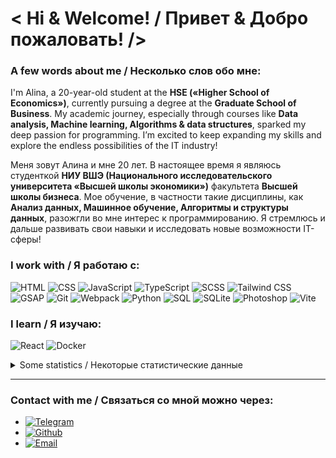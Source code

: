 <h1> < Hi & Welcome! / Привет & Добро пожаловать! /> </h1>

### A few words about me / Несколько слов обо мне:
I'm Alina, a 20-year-old student at the **HSE («Higher School of Economics»)**, currently pursuing a degree at the **Graduate School of Business**. My academic journey, especially through courses like **Data analysis, Machine learning, Algorithms & data structures**, sparked my deep passion for programming. I’m excited to keep expanding my skills and explore the endless possibilities of the IT industry!

Меня зовут Алина и мне 20 лет. В настоящее время я являюсь студенткой **НИУ ВШЭ (Национального исследовательского университета «Высшей школы экономики»)** факультета **Высшей школы бизнеса**. Мое обучение, в частности такие дисциплины, как **Анализ данных, Машинное обучение, Алгоритмы и структуры данных**, разожгли во мне интерес к программированию. Я стремлюсь и дальше развивать свои навыки и исследовать новые возможности IT-сферы!

### I work with / Я работаю с:
![HTML](https://img.shields.io/badge/HTML-E34F26?logo=html5&logoColor=d85431&color=22262b)
![CSS](https://img.shields.io/badge/CSS-1572B6?logo=css3&logoColor=2496ED&color=22262b)
![JavaScript](https://img.shields.io/badge/JavaScript-F7DF1E?logo=javascript&logoColor=ecd633&color=22262b)
![TypeScript](https://img.shields.io/badge/TypeScript-3178C6?logo=typescript&logoColor=3178C6&color=22262b)
![SCSS](https://img.shields.io/badge/SCSS-CC6699?logo=sass&logoColor=c46896&color=22262b)
![Tailwind CSS](https://img.shields.io/badge/Tailwind_CSS-38B2AC?logo=tailwind-css&logoColor=38bdf9&color=22262b)
![GSAP](https://img.shields.io/badge/GSAP-88CE02?logo=greensock&logoColor=8bc929&color=22262b)
![Git](https://img.shields.io/badge/Git-F05032?logo=git&logoColor=d85431&color=22262b)
![Webpack](https://img.shields.io/badge/Webpack-4F4F4F?logo=webpack&logoColor=74aecb&color=22262b)
![Python](https://img.shields.io/badge/Python-3776AB?logo=python&logoColor=3776AB&color=22262b)
![SQL](https://img.shields.io/badge/SQL-003B57?logo=sql&logoColor=white&color=22262b)
![SQLite](https://img.shields.io/badge/SQLite-003B57?logo=sqlite&logoColor=38bdf9&color=22262b)
![Photoshop](https://img.shields.io/badge/Photoshop-31A8FF?logo=adobephotoshop&logoColor=31A8FF&color=22262b)
![Vite](https://img.shields.io/badge/-Vite-2496ED?logo=vite&color=22262b)

### I learn / Я изучаю:
![React](https://img.shields.io/badge/React-20232A?logo=react&logoColor=61DAFB&color=22262b)
![Docker](https://img.shields.io/badge/-Docker-2496ED?logo=docker&logoColor=2496ED&color=22262b)

<details>
<summary> Some statistics / Некоторые статистические данные </summary>

  <p align="center">
    <img src="https://github-readme-stats.vercel.app/api?username=Pipchenkovaa&title_color=f0f6fb&text_color=9198a1&icon_color=4493f8&bg_color=0d1116&show_icons=true&hide=issues&hide_border=true&count_private=true">
    <img src="https://github-readme-streak-stats.herokuapp.com/?user=Pipchenkovaa&theme=dark&background=0d1116&hide_border=true">
  </p>
  
</details>

---

### Contact with me / Связаться со мной можно через:

- [![Telegram](https://img.shields.io/badge/-@pip_ch-blue?style=flat&logo=telegram&logoColor=blue&labelColor=FFFAFA&color=FFFAFA&link=https://t.me/@pip_ch)](https://t.me/@pip_ch)
- [![Github](https://img.shields.io/badge/-@Pipchenkovaa-24292e?style=flat&logo=Github&logoColor=22262b&color=FFFAFA&link=https://github.com/Pipchenkovaa)](https://github.com/Pipchenkovaa/)
- [![Email](https://img.shields.io/badge/-pipchenkova0701@gmail.com-red?style=flat&logo=gmail&labelColor=FFFAFA&color=FFFAFA)](mailto:pipchenkova0701@gmail.com)
